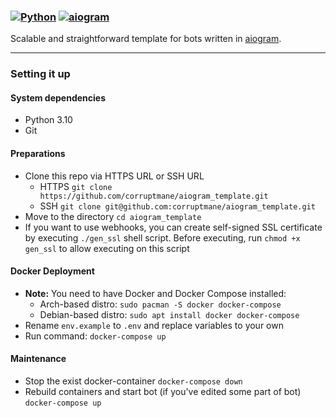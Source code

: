 ### [![Python](https://img.shields.io/badge/Python-3.10-blue)](https://www.python.org/downloads/) [![aiogram](https://img.shields.io/badge/aiogram-2.20-blue)](https://pypi.org/project/aiogram/)

Scalable and straightforward template for bots written in [aiogram](https://github.com/aiogram/aiogram).

---

### Setting it up

#### System dependencies

- Python 3.10
- Git

#### Preparations

- Clone this repo via HTTPS URL or SSH URL
    - HTTPS `git clone https://github.com/corruptmane/aiogram_template.git`
    - SSH `git clone git@github.com:corruptmane/aiogram_template.git`
- Move to the directory `cd aiogram_template`
- If you want to use webhooks, you can create self-signed SSL certificate by executing `./gen_ssl` shell script. Before executing, run `chmod +x gen_ssl` to allow executing on this script

#### Docker Deployment

- **Note:** You need to have Docker and Docker Compose installed:
    - Arch-based distro: `sudo pacman -S docker docker-compose`
    - Debian-based distro: `sudo apt install docker docker-compose`
- Rename `env.example` to `.env` and replace variables to your own
- Run command: `docker-compose up`

#### Maintenance

- Stop the exist docker-container `docker-compose down`
- Rebuild containers and start bot (if you've edited some part of bot) `docker-compose up`
